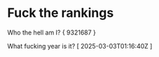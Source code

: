 # Fuck the rankings

Who the hell am I?
{ 9321687 }

What fucking year is it?
[ 2025-03-03T01:16:40Z ]
